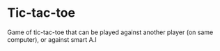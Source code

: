 # Tic-tac-toe
Game of tic-tac-toe that can be played against another player (on same computer), or against smart A.I 
